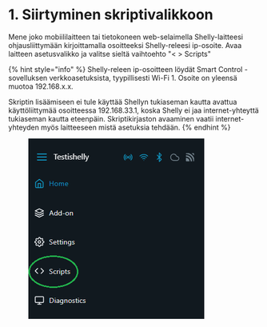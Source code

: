 # 1. Siirtyminen skriptivalikkoon

Mene joko mobiililaitteen tai tietokoneen web-selaimella Shelly-laitteesi ohjausliittymään kirjoittamalla osoitteeksi Shelly-releesi ip-osoite. Avaa laitteen asetusvalikko ja valitse sieltä vaihtoehto "< > Scripts"

{% hint style="info" %}
Shelly-releen ip-osoitteen löydät Smart Control -sovelluksen verkkoasetuksista, tyypillisesti Wi-Fi 1. Osoite on yleensä muotoa 192.168.x.x.

Skriptin lisäämiseen ei tule käyttää Shellyn tukiaseman kautta avattua käyttöliittymää osoitteessa 192.168.33.1, koska Shelly ei jaa internet-yhteyttä tukiaseman kautta eteenpäin. Skriptikirjaston avaaminen vaatii internet-yhteyden myös laitteeseen mistä asetuksia tehdään.
{% endhint %}

<figure><img src="../../../../.gitbook/assets/2 menu.png" alt=""><figcaption></figcaption></figure>
